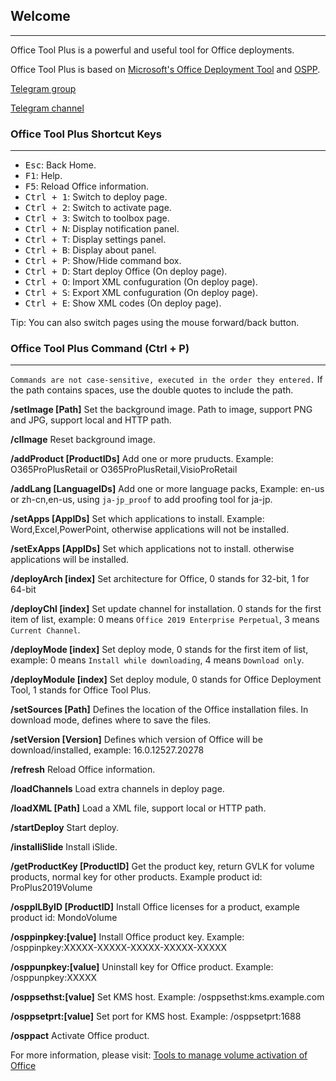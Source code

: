 ## Welcome

---

Office Tool Plus is a powerful and useful tool for Office deployments.

Office Tool Plus is based on [Microsoft's Office Deployment Tool](https://aka.ms/ODT) and [OSPP](https://docs.microsoft.com/en-us/DeployOffice/vlactivation/tools-to-manage-volume-activation-of-office).

[Telegram group](https://otp.landian.vip/grouplink/telegram.html)

[Telegram channel](https://t.me/otp_channel)

### Office Tool Plus Shortcut Keys

---

- <kbd>Esc</kbd>: Back Home.
- <kbd>F1</kbd>: Help.
- <kbd>F5</kbd>: Reload Office information.
- <kbd>Ctrl + 1</kbd>: Switch to deploy page.
- <kbd>Ctrl + 2</kbd>: Switch to activate page.
- <kbd>Ctrl + 3</kbd>: Switch to toolbox page.
- <kbd>Ctrl + N</kbd>: Display notification panel.
- <kbd>Ctrl + T</kbd>: Display settings panel.
- <kbd>Ctrl + B</kbd>: Display about panel.
- <kbd>Ctrl + P</kbd>: Show/Hide command box.
- <kbd>Ctrl + D</kbd>: Start deploy Office (On deploy page).
- <kbd>Ctrl + O</kbd>: Import XML confuguration (On deploy page).
- <kbd>Ctrl + S</kbd>: Export XML confuguration (On deploy page).
- <kbd>Ctrl + E</kbd>: Show XML codes (On deploy page).

Tip: You can also switch pages using the mouse forward/back button.

### Office Tool Plus Command (Ctrl + P)

---

`Commands are not case-sensitive, executed in the order they entered.` If the path contains spaces, use the double quotes to include the path.

**/setImage [Path]** Set the background image. Path to image, support PNG and JPG, support local and HTTP path.

**/clImage** Reset background image.

**/addProduct [ProductIDs]** Add one or more pruducts. Example: O365ProPlusRetail or O365ProPlusRetail,VisioProRetail

**/addLang [LanguageIDs]** Add one or more language packs, Example: en-us or zh-cn,en-us, using `ja-jp_proof` to add proofing tool for ja-jp.

**/setApps [AppIDs]** Set which applications to install. Example: Word,Excel,PowerPoint, otherwise applications will not be installed.

**/setExApps [AppIDs]** Set which applications not to install. otherwise applications will be installed.

**/deployArch [index]** Set architecture for Office, 0 stands for 32-bit, 1 for 64-bit

**/deployChl [index]** Set update channel for installation. 0 stands for the first item of list, example: 0 means `Office 2019 Enterprise Perpetual`, 3 means `Current Channel`.

**/deployMode [index]** Set deploy mode, 0 stands for the first item of list, example: 0 means `Install while downloading`, 4 means `Download only`.

**/deployModule [index]** Set deploy module, 0 stands for Office Deployment Tool, 1 stands for Office Tool Plus.

**/setSources [Path]** Defines the location of the Office installation files. In download mode, defines where to save the files.

**/setVersion [Version]** Defines which version of Office will be download/installed, example: 16.0.12527.20278

**/refresh** Reload Office information.

**/loadChannels** Load extra channels in deploy page.

**/loadXML [Path]** Load a XML file, support local or HTTP path.

**/startDeploy** Start deploy.

**/installiSlide** Install iSlide.

**/getProductKey [ProductID]** Get the product key, return GVLK for volume products, normal key for other products. Example product id: ProPlus2019Volume

**/osppILByID [ProductID]** Install Office licenses for a product, example product id: MondoVolume

**/osppinpkey:[value]** Install Office product key. Example: /osppinpkey:XXXXX-XXXXX-XXXXX-XXXXX-XXXXX

**/osppunpkey:[value]** Uninstall key for Office product. Example: /osppunpkey:XXXXX

**/osppsethst:[value]** Set KMS host. Example: /osppsethst:kms.example.com

**/osppsetprt:[value]** Set port for KMS host. Example: /osppsetprt:1688

**/osppact** Activate Office product.

For more information, please visit: [Tools to manage volume activation of Office](https://docs.microsoft.com/en-us/deployoffice/vlactivation/tools-to-manage-volume-activation-of-office)
